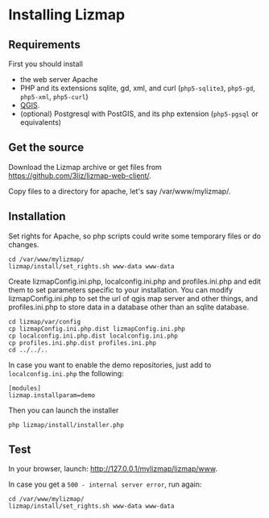Installing Lizmap
=================

Requirements
------------

First you should install

- the web server Apache
- PHP and its extensions sqlite, gd, xml, and curl (`php5-sqlite3`, `php5-gd`, `php5-xml`, `php5-curl`)
- [QGIS](https://qgis.org/en/site/forusers/download.html).
- (optional) Postgresql with PostGIS, and its php extension (`php5-pgsql` or equivalents)

Get the source
--------------

Download the Lizmap archive or get files from https://github.com/3liz/lizmap-web-client/.

Copy files to a directory for apache, let's say  /var/www/mylizmap/.


Installation
------------

Set rights for Apache, so php scripts could write some temporary files or do changes.

```
cd /var/www/mylizmap/
lizmap/install/set_rights.sh www-data www-data
```

Create lizmapConfig.ini.php, localconfig.ini.php and profiles.ini.php and edit them
to set parameters specific to your installation. You can modify lizmapConfig.ini.php
to set the url of qgis map server and other things, and profiles.ini.php to store
data in a database other than an sqlite database.

```
cd lizmap/var/config
cp lizmapConfig.ini.php.dist lizmapConfig.ini.php
cp localconfig.ini.php.dist localconfig.ini.php
cp profiles.ini.php.dist profiles.ini.php
cd ../../..
```
In case you want to enable the demo repositories, just add to ``localconfig.ini.php`` the following:

```
[modules]
lizmap.installparam=demo
```

Then you can launch the installer

```
php lizmap/install/installer.php
```

Test
----

In your browser, launch: http://127.0.0.1/mylizmap/lizmap/www.

In case you get a ``500 - internal server error``, run again:

```
cd /var/www/mylizmap/
lizmap/install/set_rights.sh www-data www-data
```

